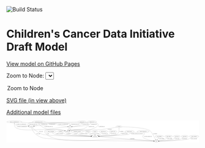 <link rel='stylesheet' href="assets/style.css">
<link rel='stylesheet' href="https://unpkg.com/leaflet@1.5.1/dist/leaflet.css" integrity="sha512-xwE/Az9zrjBIphAcBb3F6JVqxf46+CDLwfLMHloNu6KEQCAWi6HcDUbeOfBIptF7tcCzusKFjFw2yuvEpDL9wQ==" crossorigin="">
<script type="text/javascript" src="https://code.jquery.com/jquery-3.2.1.min.js"></script>
<script type="text/javascript"  src="https://unpkg.com/leaflet@1.5.1/dist/leaflet.js"></script>
<script type="text/javascript" src="assets/actions.js"></script>

![Build Status](https://github.com/CBIIT/ccdi-model/actions/workflows/model-test-and-deploy.yml/badge.svg)

# Children's Cancer Data Initiative Draft Model

[View model on GitHub Pages](https://cbiit.github.io/ccdi-model/)



Zoom to Node: <select id="node_select">
  <option value="">Zoom to Node</option>
</select>
<div id="model"></div>

<p>
<a href="./model-desc/ccdi-model.svg">SVG file (in view above)</a>
<p>
<a href="./model-desc">Additional model files</a>
<div id='graph' style='display:off;'>
<svg width="3454pt" height="392pt"
 viewBox="0.00 0.00 3453.88 392.00" xmlns="http://www.w3.org/2000/svg" xmlns:xlink="http://www.w3.org/1999/xlink">
<g id="graph0" class="graph" transform="scale(1 1) rotate(0) translate(4 388)">
<title>Perl</title>
<polygon fill="#ffffff" stroke="transparent" points="-4,4 -4,-388 3449.88,-388 3449.88,4 -4,4"/>
<!-- sequencing_file -->
<g id="node1" class="node">
<title>sequencing_file</title>
<ellipse fill="none" stroke="#000000" cx="1528.7878" cy="-366" rx="83.3857" ry="18"/>
<text text-anchor="middle" x="1528.7878" y="-362.3" font-family="Times,serif" font-size="14.00" fill="#000000">sequencing_file</text>
</g>
<!-- cell_line -->
<g id="node16" class="node">
<title>cell_line</title>
<ellipse fill="none" stroke="#000000" cx="439.7878" cy="-279" rx="49.2915" ry="18"/>
<text text-anchor="middle" x="439.7878" y="-275.3" font-family="Times,serif" font-size="14.00" fill="#000000">cell_line</text>
</g>
<!-- sequencing_file&#45;&gt;cell_line -->
<g id="edge22" class="edge">
<title>sequencing_file&#45;&gt;cell_line</title>
<path fill="none" stroke="#000000" d="M1470.6109,-353.0961C1459.436,-351.0499 1447.7883,-349.2119 1436.7878,-348 1360.9978,-339.6506 822.4848,-355.9492 750.7878,-330 740.6711,-326.3385 741.7609,-319.036 731.7878,-315 658.0799,-285.1718 632.6448,-307.2046 553.7878,-297 534.5065,-294.5049 513.464,-291.3153 494.7654,-288.3161"/>
<polygon fill="#000000" stroke="#000000" points="495.0758,-284.8208 484.6445,-286.6751 493.9554,-291.7306 495.0758,-284.8208"/>
<text text-anchor="middle" x="817.2878" y="-318.8" font-family="Times,serif" font-size="14.00" fill="#000000">of_sequencing_file</text>
</g>
<!-- pdx -->
<g id="node18" class="node">
<title>pdx</title>
<ellipse fill="none" stroke="#000000" cx="1133.7878" cy="-279" rx="27.8951" ry="18"/>
<text text-anchor="middle" x="1133.7878" y="-275.3" font-family="Times,serif" font-size="14.00" fill="#000000">pdx</text>
</g>
<!-- sequencing_file&#45;&gt;pdx -->
<g id="edge23" class="edge">
<title>sequencing_file&#45;&gt;pdx</title>
<path fill="none" stroke="#000000" d="M1513.9778,-348.225C1503.2601,-336.6797 1487.7296,-322.441 1470.7878,-315 1417.9845,-291.8084 1248.4453,-283.0254 1171.9109,-280.1831"/>
<polygon fill="#000000" stroke="#000000" points="1171.8691,-276.6794 1161.7507,-279.8206 1171.6195,-283.675 1171.8691,-276.6794"/>
<text text-anchor="middle" x="1561.2878" y="-318.8" font-family="Times,serif" font-size="14.00" fill="#000000">of_sequencing_file</text>
</g>
<!-- sample -->
<g id="node20" class="node">
<title>sample</title>
<ellipse fill="none" stroke="#000000" cx="1083.7878" cy="-192" rx="44.393" ry="18"/>
<text text-anchor="middle" x="1083.7878" y="-188.3" font-family="Times,serif" font-size="14.00" fill="#000000">sample</text>
</g>
<!-- sequencing_file&#45;&gt;sample -->
<g id="edge21" class="edge">
<title>sequencing_file&#45;&gt;sample</title>
<path fill="none" stroke="#000000" d="M1584.9129,-352.6023C1605.7114,-346.4086 1625.73,-338.5345 1631.7878,-330 1654.9332,-297.3919 1624.1485,-282.7242 1581.7878,-261 1404.651,-170.1574 1331.3389,-252.1865 1136.7878,-210 1133.2057,-209.2233 1129.5286,-208.2846 1125.8622,-207.2487"/>
<polygon fill="#000000" stroke="#000000" points="1126.8409,-203.8881 1116.255,-204.3237 1124.802,-210.5846 1126.8409,-203.8881"/>
<text text-anchor="middle" x="1702.2878" y="-275.3" font-family="Times,serif" font-size="14.00" fill="#000000">of_sequencing_file</text>
</g>
<!-- study -->
<g id="node2" class="node">
<title>study</title>
<ellipse fill="none" stroke="#000000" cx="2682.7878" cy="-18" rx="36.2938" ry="18"/>
<text text-anchor="middle" x="2682.7878" y="-14.3" font-family="Times,serif" font-size="14.00" fill="#000000">study</text>
</g>
<!-- pathology_file -->
<g id="node3" class="node">
<title>pathology_file</title>
<ellipse fill="none" stroke="#000000" cx="1351.7878" cy="-366" rx="76.0865" ry="18"/>
<text text-anchor="middle" x="1351.7878" y="-362.3" font-family="Times,serif" font-size="14.00" fill="#000000">pathology_file</text>
</g>
<!-- pathology_file&#45;&gt;cell_line -->
<g id="edge35" class="edge">
<title>pathology_file&#45;&gt;cell_line</title>
<path fill="none" stroke="#000000" d="M1275.6407,-365.0027C1112.8586,-362.4308 735.6028,-354.0032 609.7878,-330 589.4931,-326.1282 585.5047,-321.1732 565.7878,-315 540.6165,-307.119 512.4017,-298.9927 489.0627,-292.4596"/>
<polygon fill="#000000" stroke="#000000" points="489.9543,-289.0748 479.3819,-289.7627 488.0757,-295.818 489.9543,-289.0748"/>
<text text-anchor="middle" x="670.7878" y="-318.8" font-family="Times,serif" font-size="14.00" fill="#000000">of_pathology_file</text>
</g>
<!-- pathology_file&#45;&gt;pdx -->
<g id="edge34" class="edge">
<title>pathology_file&#45;&gt;pdx</title>
<path fill="none" stroke="#000000" d="M1349.9501,-347.8456C1347.8544,-336.7428 1343.3719,-323.1515 1333.7878,-315 1309.9026,-294.6851 1222.7621,-285.2251 1171.7247,-281.3401"/>
<polygon fill="#000000" stroke="#000000" points="1171.9498,-277.8473 1161.7228,-280.6148 1171.4435,-284.829 1171.9498,-277.8473"/>
<text text-anchor="middle" x="1405.7878" y="-318.8" font-family="Times,serif" font-size="14.00" fill="#000000">of_pathology_file</text>
</g>
<!-- pathology_file&#45;&gt;sample -->
<g id="edge36" class="edge">
<title>pathology_file&#45;&gt;sample</title>
<path fill="none" stroke="#000000" d="M1411.6296,-354.8094C1437.3217,-348.6734 1463.1978,-340.2258 1470.7878,-330 1474.7611,-324.6468 1474.7321,-320.3746 1470.7878,-315 1378.7229,-189.5504 1284.6903,-258.3567 1136.7878,-210 1133.6936,-208.9884 1130.5016,-207.9332 1127.2904,-206.8633"/>
<polygon fill="#000000" stroke="#000000" points="1128.2718,-203.5009 1117.6779,-203.6381 1126.0451,-210.1373 1128.2718,-203.5009"/>
<text text-anchor="middle" x="1516.7878" y="-275.3" font-family="Times,serif" font-size="14.00" fill="#000000">of_pathology_file</text>
</g>
<!-- synonym -->
<g id="node4" class="node">
<title>synonym</title>
<ellipse fill="none" stroke="#000000" cx="2012.7878" cy="-279" rx="51.9908" ry="18"/>
<text text-anchor="middle" x="2012.7878" y="-275.3" font-family="Times,serif" font-size="14.00" fill="#000000">synonym</text>
</g>
<!-- synonym&#45;&gt;study -->
<g id="edge30" class="edge">
<title>synonym&#45;&gt;study</title>
<path fill="none" stroke="#000000" d="M2065.0538,-278.1016C2186.1463,-275.1371 2481.825,-262.5662 2563.7878,-210 2595.3658,-189.7477 2646.2085,-92.5305 2669.8843,-44.6978"/>
<polygon fill="#000000" stroke="#000000" points="2673.1073,-46.0749 2674.3756,-35.5562 2666.8246,-42.9881 2673.1073,-46.0749"/>
<text text-anchor="middle" x="2658.2878" y="-144.8" font-family="Times,serif" font-size="14.00" fill="#000000">of_synonym</text>
</g>
<!-- synonym&#45;&gt;sample -->
<g id="edge28" class="edge">
<title>synonym&#45;&gt;sample</title>
<path fill="none" stroke="#000000" d="M1967.528,-270.0921C1904.9379,-258.1875 1788.2898,-237.4908 1687.7878,-228 1565.8206,-216.4821 1257.3176,-231.9363 1136.7878,-210 1133.0801,-209.3252 1129.2794,-208.4418 1125.4991,-207.4284"/>
<polygon fill="#000000" stroke="#000000" points="1126.2001,-203.9856 1115.6176,-204.4966 1124.2089,-210.6965 1126.2001,-203.9856"/>
<text text-anchor="middle" x="1847.2878" y="-231.8" font-family="Times,serif" font-size="14.00" fill="#000000">of_synonym</text>
</g>
<!-- participant -->
<g id="node22" class="node">
<title>participant</title>
<ellipse fill="none" stroke="#000000" cx="1583.7878" cy="-105" rx="62.2891" ry="18"/>
<text text-anchor="middle" x="1583.7878" y="-101.3" font-family="Times,serif" font-size="14.00" fill="#000000">participant</text>
</g>
<!-- synonym&#45;&gt;participant -->
<g id="edge29" class="edge">
<title>synonym&#45;&gt;participant</title>
<path fill="none" stroke="#000000" d="M2014.3351,-260.8838C2015.7917,-230.8491 2013.7782,-171.0789 1978.7878,-141 1954.9171,-120.48 1763.6281,-110.9072 1656.2606,-107.1119"/>
<polygon fill="#000000" stroke="#000000" points="1656.2555,-103.6098 1646.1406,-106.7625 1656.0138,-110.6056 1656.2555,-103.6098"/>
<text text-anchor="middle" x="2055.2878" y="-188.3" font-family="Times,serif" font-size="14.00" fill="#000000">of_synonym</text>
</g>
<!-- medical_history -->
<g id="node5" class="node">
<title>medical_history</title>
<ellipse fill="none" stroke="#000000" cx="2200.7878" cy="-192" rx="85.2851" ry="18"/>
<text text-anchor="middle" x="2200.7878" y="-188.3" font-family="Times,serif" font-size="14.00" fill="#000000">medical_history</text>
</g>
<!-- medical_history&#45;&gt;participant -->
<g id="edge1" class="edge">
<title>medical_history&#45;&gt;participant</title>
<path fill="none" stroke="#000000" d="M2138.3233,-179.6866C2103.2641,-172.3271 2063.3259,-163.0658 2046.7878,-156 2035.5651,-151.2052 2035.3342,-144.952 2023.7878,-141 1957.8422,-118.429 1763.4988,-109.7584 1656.4937,-106.6296"/>
<polygon fill="#000000" stroke="#000000" points="1656.5136,-103.1289 1646.4183,-106.3439 1656.315,-110.1261 1656.5136,-103.1289"/>
<text text-anchor="middle" x="2114.7878" y="-144.8" font-family="Times,serif" font-size="14.00" fill="#000000">of_medical_history</text>
</g>
<!-- family_relationship -->
<g id="node6" class="node">
<title>family_relationship</title>
<ellipse fill="none" stroke="#000000" cx="793.7878" cy="-192" rx="100.1823" ry="18"/>
<text text-anchor="middle" x="793.7878" y="-188.3" font-family="Times,serif" font-size="14.00" fill="#000000">family_relationship</text>
</g>
<!-- family_relationship&#45;&gt;participant -->
<g id="edge31" class="edge">
<title>family_relationship&#45;&gt;participant</title>
<path fill="none" stroke="#000000" d="M812.2448,-174.1434C825.6543,-162.4019 844.8749,-147.9649 864.7878,-141 924.5812,-120.0861 1340.5909,-109.7194 1511.1224,-106.3108"/>
<polygon fill="#000000" stroke="#000000" points="1511.3321,-109.8075 1521.2611,-106.1106 1511.1939,-102.8088 1511.3321,-109.8075"/>
<text text-anchor="middle" x="944.2878" y="-144.8" font-family="Times,serif" font-size="14.00" fill="#000000">of_family_relationship</text>
</g>
<!-- study_funding -->
<g id="node7" class="node">
<title>study_funding</title>
<ellipse fill="none" stroke="#000000" cx="2735.7878" cy="-105" rx="77.1866" ry="18"/>
<text text-anchor="middle" x="2735.7878" y="-101.3" font-family="Times,serif" font-size="14.00" fill="#000000">study_funding</text>
</g>
<!-- study_funding&#45;&gt;study -->
<g id="edge8" class="edge">
<title>study_funding&#45;&gt;study</title>
<path fill="none" stroke="#000000" d="M2724.8061,-86.9735C2717.245,-74.5619 2707.0814,-57.8782 2698.6442,-44.0284"/>
<polygon fill="#000000" stroke="#000000" points="2701.5853,-42.1289 2693.3937,-35.4097 2695.6073,-45.7707 2701.5853,-42.1289"/>
<text text-anchor="middle" x="2773.7878" y="-57.8" font-family="Times,serif" font-size="14.00" fill="#000000">of_study_funding</text>
</g>
<!-- study_admin -->
<g id="node8" class="node">
<title>study_admin</title>
<ellipse fill="none" stroke="#000000" cx="2901.7878" cy="-105" rx="70.3881" ry="18"/>
<text text-anchor="middle" x="2901.7878" y="-101.3" font-family="Times,serif" font-size="14.00" fill="#000000">study_admin</text>
</g>
<!-- study_admin&#45;&gt;study -->
<g id="edge3" class="edge">
<title>study_admin&#45;&gt;study</title>
<path fill="none" stroke="#000000" d="M2884.9035,-87.3996C2873.2336,-76.233 2856.7988,-62.3621 2839.7878,-54 2804.6875,-36.7458 2761.078,-27.5994 2728.7342,-22.8517"/>
<polygon fill="#000000" stroke="#000000" points="2729.0385,-19.3606 2718.6538,-21.4601 2728.0812,-26.2948 2729.0385,-19.3606"/>
<text text-anchor="middle" x="2918.2878" y="-57.8" font-family="Times,serif" font-size="14.00" fill="#000000">of_study_admin</text>
</g>
<!-- diagnosis -->
<g id="node9" class="node">
<title>diagnosis</title>
<ellipse fill="none" stroke="#000000" cx="966.7878" cy="-192" rx="54.6905" ry="18"/>
<text text-anchor="middle" x="966.7878" y="-188.3" font-family="Times,serif" font-size="14.00" fill="#000000">diagnosis</text>
</g>
<!-- diagnosis&#45;&gt;participant -->
<g id="edge19" class="edge">
<title>diagnosis&#45;&gt;participant</title>
<path fill="none" stroke="#000000" d="M990.8314,-175.5489C1009.5506,-163.6777 1036.6596,-148.4754 1062.7878,-141 1144.9242,-117.5003 1388.4645,-109.0903 1511.2666,-106.2882"/>
<polygon fill="#000000" stroke="#000000" points="1511.411,-109.786 1521.3309,-106.065 1511.2557,-102.7877 1511.411,-109.786"/>
<text text-anchor="middle" x="1107.2878" y="-144.8" font-family="Times,serif" font-size="14.00" fill="#000000">of_diagnosis</text>
</g>
<!-- clinical_measure_file -->
<g id="node10" class="node">
<title>clinical_measure_file</title>
<ellipse fill="none" stroke="#000000" cx="2445.7878" cy="-192" rx="108.5808" ry="18"/>
<text text-anchor="middle" x="2445.7878" y="-188.3" font-family="Times,serif" font-size="14.00" fill="#000000">clinical_measure_file</text>
</g>
<!-- clinical_measure_file&#45;&gt;study -->
<g id="edge32" class="edge">
<title>clinical_measure_file&#45;&gt;study</title>
<path fill="none" stroke="#000000" d="M2457.465,-174.0075C2460.4562,-168.4561 2463.2585,-162.1738 2464.7878,-156 2466.3907,-149.5289 2467.5,-147.09 2464.7878,-141 2459.9225,-130.0757 2449.6531,-133.9243 2444.7878,-123 2438.2784,-108.384 2435.1774,-99.7922 2444.7878,-87 2467.9191,-56.21 2575.0997,-34.7388 2637.4569,-24.6112"/>
<polygon fill="#000000" stroke="#000000" points="2638.1056,-28.0521 2647.4322,-23.0256 2637.0067,-21.1389 2638.1056,-28.0521"/>
<text text-anchor="middle" x="2530.7878" y="-101.3" font-family="Times,serif" font-size="14.00" fill="#000000">of_clinical_measure_file</text>
</g>
<!-- clinical_measure_file&#45;&gt;participant -->
<g id="edge2" class="edge">
<title>clinical_measure_file&#45;&gt;participant</title>
<path fill="none" stroke="#000000" d="M2359.8603,-180.9287C2296.985,-172.5194 2220.2358,-161.4944 2205.7878,-156 2194.3807,-151.6621 2194.3762,-144.827 2182.7878,-141 2134.0011,-124.8886 1804.7294,-112.2312 1656.2071,-107.2712"/>
<polygon fill="#000000" stroke="#000000" points="1655.9426,-103.7606 1645.8322,-106.9274 1655.7107,-110.7568 1655.9426,-103.7606"/>
<text text-anchor="middle" x="2335.2878" y="-144.8" font-family="Times,serif" font-size="14.00" fill="#000000">of_clinical_measure_file_participant</text>
</g>
<!-- study_arm -->
<g id="node11" class="node">
<title>study_arm</title>
<ellipse fill="none" stroke="#000000" cx="3049.7878" cy="-105" rx="59.5901" ry="18"/>
<text text-anchor="middle" x="3049.7878" y="-101.3" font-family="Times,serif" font-size="14.00" fill="#000000">study_arm</text>
</g>
<!-- study_arm&#45;&gt;study -->
<g id="edge12" class="edge">
<title>study_arm&#45;&gt;study</title>
<path fill="none" stroke="#000000" d="M3031.4581,-87.8322C3017.9607,-76.2511 2998.5823,-61.7224 2978.7878,-54 2934.3724,-36.6723 2800.6382,-25.6427 2729.1073,-20.8184"/>
<polygon fill="#000000" stroke="#000000" points="2729.2321,-17.3191 2719.023,-20.1517 2728.7703,-24.3039 2729.2321,-17.3191"/>
<text text-anchor="middle" x="3054.2878" y="-57.8" font-family="Times,serif" font-size="14.00" fill="#000000">of_study_arm</text>
</g>
<!-- publication -->
<g id="node12" class="node">
<title>publication</title>
<ellipse fill="none" stroke="#000000" cx="3190.7878" cy="-105" rx="63.0888" ry="18"/>
<text text-anchor="middle" x="3190.7878" y="-101.3" font-family="Times,serif" font-size="14.00" fill="#000000">publication</text>
</g>
<!-- publication&#45;&gt;study -->
<g id="edge26" class="edge">
<title>publication&#45;&gt;study</title>
<path fill="none" stroke="#000000" d="M3169.01,-87.8858C3152.8179,-76.171 3129.6585,-61.4569 3106.7878,-54 3037.7347,-31.4855 2824.6199,-22.3187 2729.4835,-19.2779"/>
<polygon fill="#000000" stroke="#000000" points="2729.3994,-15.7737 2719.2954,-18.9613 2729.1819,-22.7703 2729.3994,-15.7737"/>
<text text-anchor="middle" x="3188.7878" y="-57.8" font-family="Times,serif" font-size="14.00" fill="#000000">of_publication</text>
</g>
<!-- study_personnel -->
<g id="node13" class="node">
<title>study_personnel</title>
<ellipse fill="none" stroke="#000000" cx="3358.7878" cy="-105" rx="87.1846" ry="18"/>
<text text-anchor="middle" x="3358.7878" y="-101.3" font-family="Times,serif" font-size="14.00" fill="#000000">study_personnel</text>
</g>
<!-- study_personnel&#45;&gt;study -->
<g id="edge25" class="edge">
<title>study_personnel&#45;&gt;study</title>
<path fill="none" stroke="#000000" d="M3328.6019,-88.066C3305.9956,-76.2774 3273.9069,-61.3946 3243.7878,-54 3146.7229,-30.1694 2845.8714,-21.427 2729.4537,-18.8839"/>
<polygon fill="#000000" stroke="#000000" points="2729.4999,-15.3842 2719.4276,-18.6703 2729.3507,-22.3826 2729.4999,-15.3842"/>
<text text-anchor="middle" x="3355.2878" y="-57.8" font-family="Times,serif" font-size="14.00" fill="#000000">of_study_personnel</text>
</g>
<!-- single_cell_sequencing_file -->
<g id="node14" class="node">
<title>single_cell_sequencing_file</title>
<ellipse fill="none" stroke="#000000" cx="137.7878" cy="-366" rx="137.5759" ry="18"/>
<text text-anchor="middle" x="137.7878" y="-362.3" font-family="Times,serif" font-size="14.00" fill="#000000">single_cell_sequencing_file</text>
</g>
<!-- single_cell_sequencing_file&#45;&gt;cell_line -->
<g id="edge14" class="edge">
<title>single_cell_sequencing_file&#45;&gt;cell_line</title>
<path fill="none" stroke="#000000" d="M139.0089,-347.8796C140.7761,-336.6438 144.9666,-322.8928 154.7878,-315 184.5717,-291.0642 287.9039,-301.9813 325.7878,-297 345.0639,-294.4654 366.1051,-291.2662 384.8042,-288.2704"/>
<polygon fill="#000000" stroke="#000000" points="385.6131,-291.6852 394.9255,-286.6325 384.4948,-284.775 385.6131,-291.6852"/>
<text text-anchor="middle" x="263.2878" y="-318.8" font-family="Times,serif" font-size="14.00" fill="#000000">of_single_cell_sequencing_file</text>
</g>
<!-- single_cell_sequencing_file&#45;&gt;pdx -->
<g id="edge13" class="edge">
<title>single_cell_sequencing_file&#45;&gt;pdx</title>
<path fill="none" stroke="#000000" d="M262.6562,-358.3521C319.9655,-354.9621 388.8129,-351.0582 450.7878,-348 499.3254,-345.6049 842.2166,-346.8794 887.7878,-330 897.8768,-326.2631 896.9326,-319.316 906.7878,-315 940.0095,-300.4507 1040.5112,-288.4117 1095.9911,-282.6542"/>
<polygon fill="#000000" stroke="#000000" points="1096.5338,-286.1171 1106.1269,-281.6203 1095.8234,-279.1532 1096.5338,-286.1171"/>
<text text-anchor="middle" x="1015.2878" y="-318.8" font-family="Times,serif" font-size="14.00" fill="#000000">of_single_cell_sequencing_file</text>
</g>
<!-- single_cell_sequencing_file&#45;&gt;sample -->
<g id="edge15" class="edge">
<title>single_cell_sequencing_file&#45;&gt;sample</title>
<path fill="none" stroke="#000000" d="M136.0958,-347.6014C134.9896,-322.9197 137.4201,-279.9979 164.7878,-261 263.5487,-192.443 584.7667,-234.9807 704.7878,-228 849.6525,-219.5743 888.3247,-237.5875 1030.7878,-210 1034.437,-209.2933 1038.1789,-208.396 1041.9043,-207.3808"/>
<polygon fill="#000000" stroke="#000000" points="1043.0731,-210.6845 1051.6524,-204.4679 1041.0689,-203.9775 1043.0731,-210.6845"/>
<text text-anchor="middle" x="273.2878" y="-275.3" font-family="Times,serif" font-size="14.00" fill="#000000">of_single_cell_sequencing_file</text>
</g>
<!-- therapeutic_procedure -->
<g id="node15" class="node">
<title>therapeutic_procedure</title>
<ellipse fill="none" stroke="#000000" cx="1263.7878" cy="-192" rx="117.7793" ry="18"/>
<text text-anchor="middle" x="1263.7878" y="-188.3" font-family="Times,serif" font-size="14.00" fill="#000000">therapeutic_procedure</text>
</g>
<!-- therapeutic_procedure&#45;&gt;participant -->
<g id="edge4" class="edge">
<title>therapeutic_procedure&#45;&gt;participant</title>
<path fill="none" stroke="#000000" d="M1266.8981,-173.8132C1269.8131,-162.5503 1275.3609,-148.7938 1285.7878,-141 1303.6185,-127.672 1430.4112,-116.0974 1512.7635,-109.8735"/>
<polygon fill="#000000" stroke="#000000" points="1513.1131,-113.3572 1522.825,-109.1229 1512.5923,-106.3766 1513.1131,-113.3572"/>
<text text-anchor="middle" x="1378.7878" y="-144.8" font-family="Times,serif" font-size="14.00" fill="#000000">of_therapeutic_procedure</text>
</g>
<!-- cell_line&#45;&gt;study -->
<g id="edge5" class="edge">
<title>cell_line&#45;&gt;study</title>
<path fill="none" stroke="#000000" d="M445.7491,-261.1273C456.591,-231.4514 482.4141,-172.1963 524.7878,-141 650.3976,-48.5238 710.2305,-75.0171 864.7878,-54 1044.6927,-29.5361 2369.388,-19.9688 2636.0846,-18.2806"/>
<polygon fill="#000000" stroke="#000000" points="2636.224,-21.7799 2646.2018,-18.2171 2636.18,-14.78 2636.224,-21.7799"/>
<text text-anchor="middle" x="565.2878" y="-144.8" font-family="Times,serif" font-size="14.00" fill="#000000">of_cell_line</text>
</g>
<!-- cell_line&#45;&gt;participant -->
<g id="edge6" class="edge">
<title>cell_line&#45;&gt;participant</title>
<path fill="none" stroke="#000000" d="M457.2928,-261.9873C490.4226,-231.0644 565.9717,-166.4872 643.7878,-141 725.2036,-114.3338 1304.6831,-107.1957 1511.0433,-105.4884"/>
<polygon fill="#000000" stroke="#000000" points="1511.2,-108.9873 1521.1713,-105.4065 1511.1433,-101.9876 1511.2,-108.9873"/>
<text text-anchor="middle" x="614.2878" y="-188.3" font-family="Times,serif" font-size="14.00" fill="#000000">of_cell_line</text>
</g>
<!-- follow_up -->
<g id="node17" class="node">
<title>follow_up</title>
<ellipse fill="none" stroke="#000000" cx="1454.7878" cy="-192" rx="55.4913" ry="18"/>
<text text-anchor="middle" x="1454.7878" y="-188.3" font-family="Times,serif" font-size="14.00" fill="#000000">follow_up</text>
</g>
<!-- follow_up&#45;&gt;participant -->
<g id="edge9" class="edge">
<title>follow_up&#45;&gt;participant</title>
<path fill="none" stroke="#000000" d="M1463.2571,-173.8539C1469.1035,-163.0362 1477.7997,-149.7504 1488.7878,-141 1499.7792,-132.247 1513.1294,-125.4555 1526.3059,-120.2524"/>
<polygon fill="#000000" stroke="#000000" points="1527.6621,-123.4827 1535.8336,-116.739 1525.2403,-116.915 1527.6621,-123.4827"/>
<text text-anchor="middle" x="1533.7878" y="-144.8" font-family="Times,serif" font-size="14.00" fill="#000000">of_follow_up</text>
</g>
<!-- pdx&#45;&gt;study -->
<g id="edge10" class="edge">
<title>pdx&#45;&gt;study</title>
<path fill="none" stroke="#000000" d="M1106.0342,-276.8134C1012.4083,-269.1599 712.4887,-242.283 684.7878,-210 674.3687,-197.8574 675.3938,-186.952 684.7878,-174 865.388,75.0037 1756.7197,-72.1246 2063.7878,-54 2277.805,-41.3677 2533.4658,-26.602 2636.4444,-20.6678"/>
<polygon fill="#000000" stroke="#000000" points="2636.724,-24.1576 2646.5061,-20.0881 2636.3213,-17.1692 2636.724,-24.1576"/>
<text text-anchor="middle" x="738.7878" y="-144.8" font-family="Times,serif" font-size="14.00" fill="#000000">of_pdx</text>
</g>
<!-- pdx&#45;&gt;sample -->
<g id="edge11" class="edge">
<title>pdx&#45;&gt;sample</title>
<path fill="none" stroke="#000000" d="M1123.9094,-261.8116C1116.8122,-249.4624 1107.1105,-232.5816 1099.0252,-218.513"/>
<polygon fill="#000000" stroke="#000000" points="1102.0064,-216.6761 1093.9889,-209.75 1095.9373,-220.1642 1102.0064,-216.6761"/>
<text text-anchor="middle" x="1135.7878" y="-231.8" font-family="Times,serif" font-size="14.00" fill="#000000">of_pdx</text>
</g>
<!-- methylation_array_file -->
<g id="node19" class="node">
<title>methylation_array_file</title>
<ellipse fill="none" stroke="#000000" cx="575.7878" cy="-366" rx="115.8798" ry="18"/>
<text text-anchor="middle" x="575.7878" y="-362.3" font-family="Times,serif" font-size="14.00" fill="#000000">methylation_array_file</text>
</g>
<!-- methylation_array_file&#45;&gt;cell_line -->
<g id="edge17" class="edge">
<title>methylation_array_file&#45;&gt;cell_line</title>
<path fill="none" stroke="#000000" d="M469.9427,-358.7335C429.9974,-353.5959 391.1729,-344.8535 378.7878,-330 368.4199,-317.5659 380.3546,-305.8206 396.3329,-296.7427"/>
<polygon fill="#000000" stroke="#000000" points="398.242,-299.6955 405.5098,-291.9864 395.0208,-293.4806 398.242,-299.6955"/>
<text text-anchor="middle" x="470.2878" y="-318.8" font-family="Times,serif" font-size="14.00" fill="#000000">of_methylation_array_file</text>
</g>
<!-- methylation_array_file&#45;&gt;pdx -->
<g id="edge16" class="edge">
<title>methylation_array_file&#45;&gt;pdx</title>
<path fill="none" stroke="#000000" d="M689.0362,-362.2871C845.9526,-356.6148 1112.1273,-344.8668 1127.7878,-330 1133.9474,-324.1525 1136.3535,-315.5946 1136.9468,-307.1532"/>
<polygon fill="#000000" stroke="#000000" points="1140.4466,-307.0885 1136.9017,-297.1044 1133.4467,-307.12 1140.4466,-307.0885"/>
<text text-anchor="middle" x="1227.2878" y="-318.8" font-family="Times,serif" font-size="14.00" fill="#000000">of_methylation_array_file</text>
</g>
<!-- methylation_array_file&#45;&gt;sample -->
<g id="edge18" class="edge">
<title>methylation_array_file&#45;&gt;sample</title>
<path fill="none" stroke="#000000" d="M576.3255,-347.6231C577.6228,-336.7185 581.0726,-323.4224 589.7878,-315 734.6679,-174.9874 837.1872,-265.7905 1030.7878,-210 1033.9626,-209.0851 1037.2289,-208.0957 1040.5065,-207.0678"/>
<polygon fill="#000000" stroke="#000000" points="1041.8542,-210.3106 1050.2927,-203.9042 1039.701,-203.6499 1041.8542,-210.3106"/>
<text text-anchor="middle" x="751.2878" y="-275.3" font-family="Times,serif" font-size="14.00" fill="#000000">of_methylation_array_file</text>
</g>
<!-- sample&#45;&gt;participant -->
<g id="edge24" class="edge">
<title>sample&#45;&gt;participant</title>
<path fill="none" stroke="#000000" d="M1109.8102,-177.2521C1132.1433,-165.3404 1165.5739,-149.2487 1196.7878,-141 1254.4607,-125.7592 1417.07,-114.3985 1512.1559,-108.8282"/>
<polygon fill="#000000" stroke="#000000" points="1512.4916,-112.3147 1522.2726,-108.2425 1512.087,-105.3264 1512.4916,-112.3147"/>
<text text-anchor="middle" x="1233.2878" y="-144.8" font-family="Times,serif" font-size="14.00" fill="#000000">of_sample</text>
</g>
<!-- exposure -->
<g id="node21" class="node">
<title>exposure</title>
<ellipse fill="none" stroke="#000000" cx="1581.7878" cy="-192" rx="53.0913" ry="18"/>
<text text-anchor="middle" x="1581.7878" y="-188.3" font-family="Times,serif" font-size="14.00" fill="#000000">exposure</text>
</g>
<!-- exposure&#45;&gt;participant -->
<g id="edge20" class="edge">
<title>exposure&#45;&gt;participant</title>
<path fill="none" stroke="#000000" d="M1582.2022,-173.9735C1582.473,-162.1918 1582.8324,-146.5607 1583.1405,-133.1581"/>
<polygon fill="#000000" stroke="#000000" points="1586.6431,-133.0812 1583.3739,-123.0034 1579.6449,-132.9202 1586.6431,-133.0812"/>
<text text-anchor="middle" x="1627.2878" y="-144.8" font-family="Times,serif" font-size="14.00" fill="#000000">of_exposure</text>
</g>
<!-- participant&#45;&gt;study -->
<g id="edge7" class="edge">
<title>participant&#45;&gt;study</title>
<path fill="none" stroke="#000000" d="M1644.0472,-100.2297C1840.8232,-84.6523 2461.9069,-35.4856 2636.6425,-21.653"/>
<polygon fill="#000000" stroke="#000000" points="2637.0925,-25.1284 2646.785,-20.8501 2636.54,-18.1502 2637.0925,-25.1284"/>
<text text-anchor="middle" x="2250.2878" y="-57.8" font-family="Times,serif" font-size="14.00" fill="#000000">of_participant</text>
</g>
<!-- molecular_test -->
<g id="node23" class="node">
<title>molecular_test</title>
<ellipse fill="none" stroke="#000000" cx="1732.7878" cy="-192" rx="79.8859" ry="18"/>
<text text-anchor="middle" x="1732.7878" y="-188.3" font-family="Times,serif" font-size="14.00" fill="#000000">molecular_test</text>
</g>
<!-- molecular_test&#45;&gt;participant -->
<g id="edge33" class="edge">
<title>molecular_test&#45;&gt;participant</title>
<path fill="none" stroke="#000000" d="M1715.7739,-174.1957C1704.8348,-163.5066 1689.8862,-150.2359 1674.7878,-141 1662.7753,-133.6518 1649.0024,-127.2881 1635.8682,-122.0418"/>
<polygon fill="#000000" stroke="#000000" points="1637.0416,-118.7432 1626.4517,-118.421 1634.5293,-125.2768 1637.0416,-118.7432"/>
<text text-anchor="middle" x="1759.7878" y="-144.8" font-family="Times,serif" font-size="14.00" fill="#000000">of_molecular_test</text>
</g>
<!-- radiology_file -->
<g id="node24" class="node">
<title>radiology_file</title>
<ellipse fill="none" stroke="#000000" cx="1903.7878" cy="-192" rx="73.387" ry="18"/>
<text text-anchor="middle" x="1903.7878" y="-188.3" font-family="Times,serif" font-size="14.00" fill="#000000">radiology_file</text>
</g>
<!-- radiology_file&#45;&gt;participant -->
<g id="edge27" class="edge">
<title>radiology_file&#45;&gt;participant</title>
<path fill="none" stroke="#000000" d="M1883.269,-174.5202C1868.7285,-163.1066 1848.2418,-148.9041 1827.7878,-141 1796.8271,-129.0357 1713.8808,-118.3597 1653.2675,-111.7994"/>
<polygon fill="#000000" stroke="#000000" points="1653.3013,-108.2832 1642.9864,-110.7027 1652.5587,-115.2438 1653.3013,-108.2832"/>
<text text-anchor="middle" x="1915.7878" y="-144.8" font-family="Times,serif" font-size="14.00" fill="#000000">of_radiology_file</text>
</g>
</g>
</svg>
</div>
